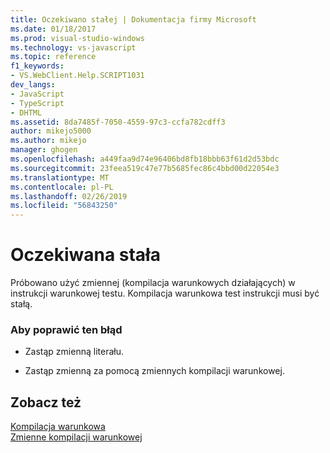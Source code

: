 ```yaml
---
title: Oczekiwano stałej | Dokumentacja firmy Microsoft
ms.date: 01/18/2017
ms.prod: visual-studio-windows
ms.technology: vs-javascript
ms.topic: reference
f1_keywords:
- VS.WebClient.Help.SCRIPT1031
dev_langs:
- JavaScript
- TypeScript
- DHTML
ms.assetid: 8da7485f-7050-4559-97c3-ccfa782cdff3
author: mikejo5000
ms.author: mikejo
manager: ghogen
ms.openlocfilehash: a449faa9d74e96406bd8fb18bbb63f61d2d53bdc
ms.sourcegitcommit: 23feea519c47e77b5685fec86c4bbd00d22054e3
ms.translationtype: MT
ms.contentlocale: pl-PL
ms.lasthandoff: 02/26/2019
ms.locfileid: "56843250"
---
```

# <a name="expected-constant"></a>Oczekiwana stała
Próbowano użyć zmiennej (kompilacja warunkowych działających) w instrukcji warunkowej testu. Kompilacja warunkowa test instrukcji musi być stałą.  
  
### <a name="to-correct-this-error"></a>Aby poprawić ten błąd  
  
-   Zastąp zmienną literału.  
  
-   Zastąp zmienną za pomocą zmiennych kompilacji warunkowej.  
  
## <a name="see-also"></a>Zobacz też  
 [Kompilacja warunkowa](../../javascript/advanced/conditional-compilation-javascript.md)   
 [Zmienne kompilacji warunkowej](../../javascript/advanced/conditional-compilation-variables-javascript.md)